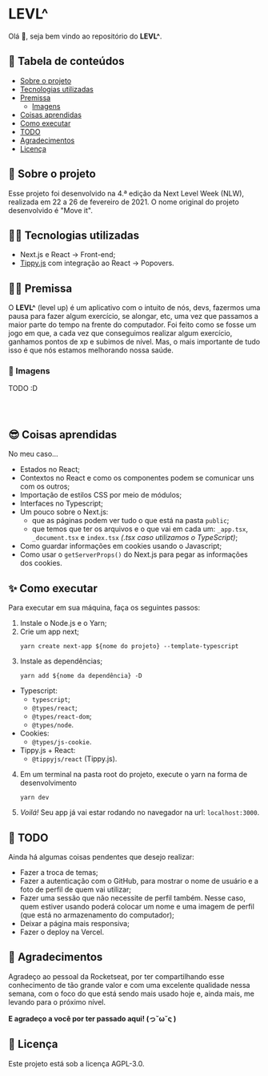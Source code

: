 # LEVL^

Olá 👋, seja bem vindo ao repositório do **LEVL^**.

## 📝 Tabela de conteúdos

- [Sobre o projeto](#-sobre-o-projeto)
- [Tecnologias utilizadas](#-tecnologias-utilizadas)
- [Premissa](#--premissa)
  - [Imagens](#-imagens)
- [Coisas aprendidas](#-coisas-aprendidas)
- [Como executar](#-como-executar)
- [TODO](#-todo)
- [Agradecimentos](#-agradecimentos)
- [Licença](#-licença)

## 🤔 Sobre o projeto

Esse projeto foi desenvolvido na 4.ª edição da Next Level Week (NLW), realizada em 22 a 26 de fevereiro de 2021. O nome original do projeto desenvolvido é "Move it".

## 👨‍💻 Tecnologias utilizadas

- Next.js e React -> Front-end;
- [Tippy.js](https://github.com/atomiks/tippyjs-react) com integração ao React -> Popovers.

## 🤸‍♂️ Premissa

O **LEVL^** (level up) é um aplicativo com o intuito de nós, devs, fazermos uma pausa para fazer algum exercício, se alongar, etc, uma vez que passamos a maior parte do tempo na frente do computador. Foi feito como se fosse um jogo em que, a cada vez que conseguimos realizar algum exercício, ganhamos pontos de xp e subimos de nível. Mas, o mais importante de tudo isso é que nós estamos melhorando nossa saúde.

### 👀 Imagens 

TODO :D

![]()

![]()

![]()


## 😎 Coisas aprendidas

No meu caso...
- Estados no React;
- Contextos no React e como os componentes podem se comunicar uns com os outros;
- Importação de estilos CSS por meio de módulos;
- Interfaces no Typescript;
- Um pouco sobre o Next.js:
  - que as páginas podem ver tudo o que está na pasta ```public```;
  - que temos que ter os arquivos e o que vai em cada um: ```_app.tsx```, ```_document.tsx``` e ```index.tsx``` *(.tsx caso utilizamos o TypeScript)*;
- Como guardar informações em cookies usando o Javascript;
- Como usar o ```getServerProps()``` do Next.js para pegar as informações dos cookies.

## ✨ Como executar

Para executar em sua máquina, faça os seguintes passos:
1. Instale o Node.js e o Yarn;
2. Crie um app next;
    ```
    yarn create next-app ${nome do projeto} --template-typescript
    ```
3. Instale as dependências; 
    ```
    yarn add ${nome da dependência} -D
    ```
  - Typescript:
    - ```typescript```;
    - ```@types/react```;
    - ```@types/react-dom```;
    - ```@types/node```.
  - Cookies:
    - ```@types/js-cookie```.
  - Tippy.js + React:
    - ```@tippyjs/react``` (Tippy.js).
4. Em um terminal na pasta root do projeto, execute o yarn na forma de desenvolvimento 
   ```
   yarn dev
   ```
5. *Voilá!* Seu app já vai estar rodando no navegador na url: ```localhost:3000```.

## 📝 TODO

Ainda há algumas coisas pendentes que desejo realizar:
- Fazer a troca de temas;
- Fazer a autenticação com o GitHub, para mostrar o nome de usuário e a foto de perfil de quem vai utilizar;
- Fazer uma sessão que não necessite de perfil também. Nesse caso, quem estiver usando poderá colocar um nome e uma imagem de perfil (que está no armazenamento do computador);
- Deixar a página mais responsiva;
- Fazer o deploy na Vercel.

## 🙌 Agradecimentos

Agradeço ao pessoal da Rocketseat, por ter compartilhando esse conhecimento de tão grande valor e com uma excelente qualidade nessa semana, com o foco do que está sendo mais usado hoje e, ainda mais, me levando para o próximo nível.

**E agradeço a você por ter passado aqui! (っ˘ω˘ς )**

## 📖 Licença

Este projeto está sob a licença AGPL-3.0.
